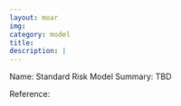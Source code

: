 ```yaml
---
layout: moar
img:
category: model
title:
description: |
---
```

Name: Standard Risk Model
Summary: TBD

Reference:
